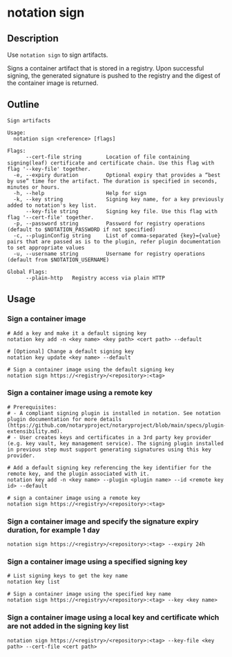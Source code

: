# notation sign
## Description
Use `notation sign` to sign artifacts.

Signs a container artifact that is stored in a registry. Upon successful signing, the generated signature is pushed to the registry and the digest of the container image is returned.
## Outline
```
Sign artifacts

Usage:
  notation sign <reference> [flags]

Flags:
      --cert-file string        Location of file containing signing(leaf) certificate and certificate chain. Use this flag with flag '--key-file' together.
  -e, --expiry duration         Optional expiry that provides a “best by use” time for the artifact. The duration is specified in seconds, minutes or hours.
  -h, --help                    Help for sign
  -k, --key string              Signing key name, for a key previously added to notation's key list.
      --key-file string         Signing key file. Use this flag with flag '--cert-file' together.
  -p, --password string         Password for registry operations (default to $NOTATION_PASSWORD if not specified)
  -c, --pluginConfig string     List of comma-separated {key}={value} pairs that are passed as is to the plugin, refer plugin documentation to set appropriate values
  -u, --username string         Username for registry operations (default from $NOTATION_USERNAME)

Global Flags:
      --plain-http   Registry access via plain HTTP
```
## Usage
### Sign a container image
```
# Add a key and make it a default signing key
notation key add -n <key name> <key path> <cert path> --default

# [Optional] Change a default signing key
notation key update <key name> --default

# Sign a container image using the default signing key
notation sign https://<registry>/<repository>:<tag>
```
### Sign a container image using a remote key
```
# Prerequisites: 
# - A compliant signing plugin is installed in notation. See notation plugin documentation for more details (https://github.com/notaryproject/notaryproject/blob/main/specs/plugin-extensibility.md).
# - User creates keys and certificates in a 3rd party key provider (e.g. key vault, key management service). The signing plugin installed in previous step must support generating signatures using this key provider.

# Add a default signing key referencing the key identifier for the remote key, and the plugin associated with it.
notation key add -n <key name> --plugin <plugin name> --id <remote key id> --default

# sign a container image using a remote key
notation sign https://<registry>/<repository>:<tag>
```
### Sign a container image and specify the signature expiry duration, for example 1 day
```
notation sign https://<registry>/<repository>:<tag> --expiry 24h
```
### Sign a container image using a specified signing key
```
# List signing keys to get the key name
notation key list

# Sign a container image using the specified key name
notation sign https://<registry>/<repository>:<tag> --key <key name>
```
### Sign a container image using a local key and certificate which are not added in the signing key list
```
notation sign https://<registry>/<repository>:<tag> --key-file <key path> --cert-file <cert path>
```
